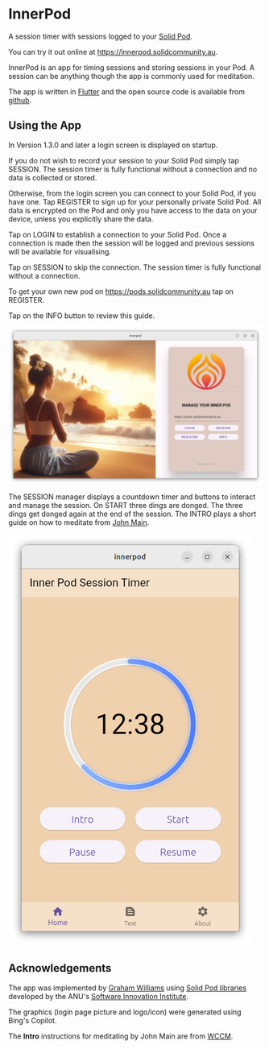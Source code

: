 # InnerPod

A session timer with sessions logged to your [Solid
Pod](https://solidproject.org/about).

You can try it out online at https://innerpod.solidcommunity.au.

InnerPod is an app for timing sessions and storing sessions in your
Pod. A session can be anything though the app is commonly used for
meditation.

The app is written in
[Flutter](https://survivor.togaware.com/gnulinux/flutter.html) and the
open source code is available from
[github](https://github.com/gjwgit/innerpod).

## Using the App

In Version 1.3.0 and later a login screen is displayed on startup.

If you do not wish to record your session to your Solid Pod simply tap
SESSION. The session timer is fully functional without a connection
and no data is collected or stored.

Otherwise, from the login screen you can connect to your Solid Pod, if
you have one. Tap REGISTER to sign up for your personally private
Solid Pod. All data is encrypted on the Pod and only you have access
to the data on your device, unless you explicitly share the data.

Tap on LOGIN to establish a connection to your Solid Pod. Once a
connection is made then the session will be logged and previous
sessions will be available for visualising.

Tap on SESSION to skip the connection. The session timer is fully
functional without a connection.

To get your own new pod on https://pods.solidcommunity.au tap on
REGISTER.

Tap on the INFO button to review this guide.

![](screenshots/pod_login_screen.png)

The SESSION manager displays a countdown timer and buttons to interact
and manage the session. On START three dings are donged. The three
dings get donged again at the end of the session. The INTRO plays a
short guide on how to meditate from [John
Main](https://en.wikipedia.org/wiki/John_Main).

![](screenshots/pod_session_12.png)

## Acknowledgements

The app was implemented by [Graham
Williams](https://togaware.com/graham.williams.html) using [Solid Pod
libraries](https://github.com/anusii/solidpod) developed by the ANU's
[Software Innovation Institute](https://sii.anu.edu.au).

The graphics (login page picture and logo/icon) were generated using
Bing's Copilot.

The **Intro** instructions for meditating by John Main are from
[WCCM](https://wccm.org).

